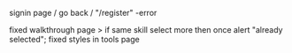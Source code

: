 signin page / go back / "/register"   -error

fixed
walkthrough page > if same skill select more then once alert "already selected";
fixed styles in tools page